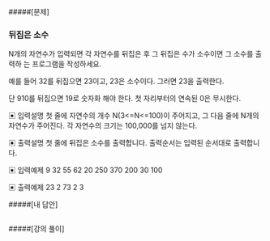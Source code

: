 #####[문제]

### 뒤집은 소수

N개의 자연수가 입력되면 각 자연수를 뒤집은 후 그 뒤집은 수가 소수이면 그 소수를 출력하 는 프로그램을 작성하세요.

예를 들어 32를 뒤집으면 23이고, 23은 소수이다. 그러면 23을 출력한다.

단 910를 뒤집으면 19로 숫자화 해야 한다. 첫 자리부터의 연속된 0은 무시한다.

▣ 입력설명
첫 줄에 자연수의 개수 N(3<=N<=100)이 주어지고, 그 다음 줄에 N개의 자연수가 주어진다. 각 자연수의 크기는 100,000를 넘지 않는다.

▣ 출력설명
첫 줄에 뒤집은 소수를 출력합니다. 출력순서는 입력된 순서대로 출력합니다.

▣ 입력예제
9
32 55 62 20 250 370 200 30 100

▣ 출력예제
23 2 73 2 3

#####[내 답안]

```js

```

#####[강의 풀이]

```js

```
